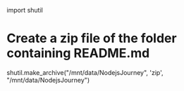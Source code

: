 import shutil

# Create a zip file of the folder containing README.md
shutil.make_archive("/mnt/data/NodejsJourney", 'zip', "/mnt/data/NodejsJourney")